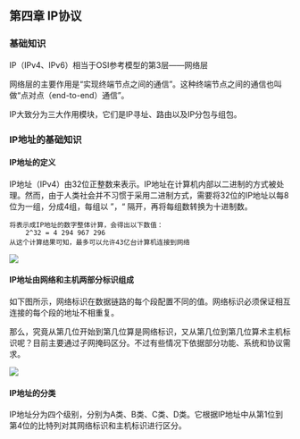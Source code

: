 ## 第四章 IP协议

### 基础知识

IP（IPv4、IPv6）相当于OSI参考模型的第3层——网络层

网络层的主要作用是“实现终端节点之间的通信”。这种终端节点之间的通信也叫做“点对点（end-to-end）通信”。

IP大致分为三大作用模块，它们是IP寻址、路由以及IP分包与组包。

### IP地址的基础知识

#### IP地址的定义

IP地址（IPv4）由32位正整数来表示。IP地址在计算机内部以二进制的方式被处理。然而，由于人类社会并不习惯于采用二进制方式，需要将32位的IP地址以每8位为一组，分成4组，每组以 ”，“ 隔开，再将每组数转换为十进制数。

```
将表示成IP地址的数字整体计算，会得出以下数值：
	2^32 = 4 294 967 296
从这个计算结果可知，最多可以允许43亿台计算机连接到网络
```

<div>
    <image src="../res/img/4.ip1.png"></image>
</div>

#### IP地址由网络和主机两部分标识组成

如下图所示，网络标识在数据链路的每个段配置不同的值。网络标识必须保证相互连接的每个段的地址不相重复。

那么，究竟从第几位开始到第几位算是网络标识，又从第几位到第几位算术主机标识呢？目前主要通过子网掩码区分。不过有些情况下依据部分功能、系统和协议需求。

<div>
    <image src="../res/img/4.ip2.png"></image>
</div>

#### IP地址的分类

IP地址分为四个级别，分别为A类、B类、C类、D类。它根据IP地址中从第1位到第4位的比特列对其网络标识和主机标识进行区分。